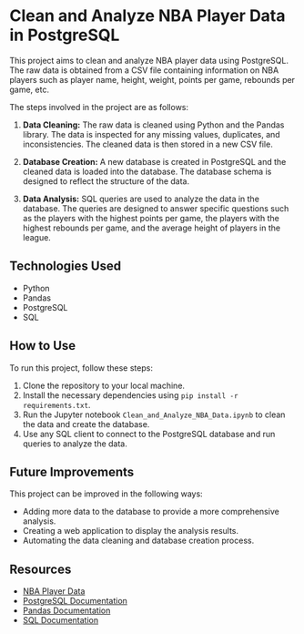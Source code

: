 Clean and Analyze NBA Player Data in PostgreSQL
===============================================

This project aims to clean and analyze NBA player data using PostgreSQL. The raw data is obtained from a CSV file containing information on NBA players such as player name, height, weight, points per game, rebounds per game, etc.

The steps involved in the project are as follows:

1.  **Data Cleaning:** The raw data is cleaned using Python and the Pandas library. The data is inspected for any missing values, duplicates, and inconsistencies. The cleaned data is then stored in a new CSV file.
    
2.  **Database Creation:** A new database is created in PostgreSQL and the cleaned data is loaded into the database. The database schema is designed to reflect the structure of the data.
    
3.  **Data Analysis:** SQL queries are used to analyze the data in the database. The queries are designed to answer specific questions such as the players with the highest points per game, the players with the highest rebounds per game, and the average height of players in the league.
    

Technologies Used
-----------------

*   Python
*   Pandas
*   PostgreSQL
*   SQL

How to Use
----------

To run this project, follow these steps:

1.  Clone the repository to your local machine.
2.  Install the necessary dependencies using `pip install -r requirements.txt`.
3.  Run the Jupyter notebook `Clean_and_Analyze_NBA_Data.ipynb` to clean the data and create the database.
4.  Use any SQL client to connect to the PostgreSQL database and run queries to analyze the data.

Future Improvements
-------------------

This project can be improved in the following ways:

*   Adding more data to the database to provide a more comprehensive analysis.
*   Creating a web application to display the analysis results.
*   Automating the data cleaning and database creation process.

Resources
---------

*   [NBA Player Data](https://www.kaggle.com/drgilermo/nba-players-stats)
*   [PostgreSQL Documentation](https://www.postgresql.org/docs/)
*   [Pandas Documentation](https://pandas.pydata.org/docs/)
*   [SQL Documentation](https://www.w3schools.com/sql/default.asp)

